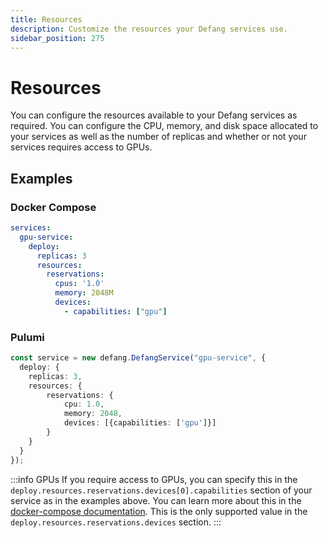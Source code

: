 ```yaml
---
title: Resources
description: Customize the resources your Defang services use.
sidebar_position: 275
---
```


# Resources

You can configure the resources available to your Defang services as required. You can configure the CPU, memory, and disk space allocated to your services as well as the number of replicas and whether or not your services requires access to GPUs.

## Examples

### Docker Compose

```yaml
services:
  gpu-service:
    deploy:
      replicas: 3
      resources:
        reservations:
          cpus: '1.0'
          memory: 2048M
          devices:
            - capabilities: ["gpu"]
```

### Pulumi

```typescript
const service = new defang.DefangService("gpu-service", {
  deploy: {
    replicas: 3,
    resources: {
        reservations: {
            cpu: 1.0,
            memory: 2048,
            devices: [{capabilities: ['gpu']}]
        }
    }
  }
});
```

:::info GPUs
If you require access to GPUs, you can specify this in the `deploy.resources.reservations.devices[0].capabilities` section of your service as in the examples above. You can learn more about this in the [docker-compose documentation](https://docs.docker.com/compose/gpu-support/). This is the only supported value in the `deploy.resources.reservations.devices` section.
:::

